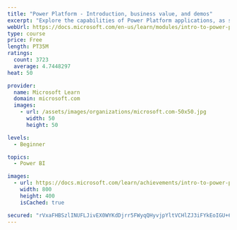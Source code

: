 ```yaml
---
title: "Power Platform - Introduction, business value, and demos"
excerpt: "Explore the capabilities of Power Platform applications, as seen in demonstrations and customer case studies."
webUrl: https://docs.microsoft.com/en-us/learn/modules/intro-to-power-platform-mba/
type: course
price: Free
length: PT35M
ratings:
  count: 3723
  average: 4.7448297
heat: 50

provider:
  name: Microsoft Learn
  domain: microsoft.com
  images:
    - url: /assets/images/organizations/microsoft.com-50x50.jpg
      width: 50
      height: 50

levels:
  - Beginner

topics:
  - Power BI

images:
  - url: https://docs.microsoft.com/learn/achievements/intro-to-power-platform-social.png
    width: 800
    height: 400
    isCached: true

secured: "rVxaFHBSzlINUFLJivEX0WYKdDjrr5FWyqQHyvjpYltVCHlZJ3iFYkEoIGU+6cm5+HUnbimvwAn2o/4ibmCXQ/b+OdvCrUXOcssj46Ah95z19bwG7PU6u+r/cL6/I7WhfHpfuAYy1km/aKDkVHDkzC1Ewssw2u4CQMDHH/l0kqHCFCrpxdwCfmft1yU6zBDChfpGO3cOnY8tlOmNJMsZLP74+zdnVGoli5tkmh1nT6z9A+drc/i1PtFnyQrZjEauI+DJ7lItaAlSzt43kAgS6okRqBswgCXqMWFn1uHsoayy3SldvLaN3w8NH1LYyOUWrsII7yyD97vPCtUz4hLctR2gWdvMkJ+RbID9ytvbEyUGPLBa7I0zjZR8KVIvMF6LAvDj4u8QGXwNnlgldVLnKNxwgC2ZyrD29FPLDO1+W+Q=;p/hpu5irumgsFRBk5hIpjg=="
---
```


